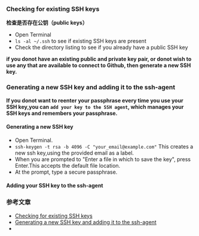 ### Checking for existing SSH keys
**检查是否存在公钥（public keys）**

- Open Terminal
- `ls -al ~/.ssh` to see if existing SSH keys are present
- Check the directory listing to see if you already have a public SSH key

**if you donot have an existing public and private key pair, or donot wish to use any that are available to connect to Github,
then generate a new SSH key.**

### Generating a new SSH key and adding it to the ssh-agent
**If you donot want to reenter your passphrase every time you use your SSH key,you can `add your key to the SSH agent`,
which manages your SSH keys and remembers your passphrase.**

#### Generating a new SSH key
- Open Terminal.
- `ssh-keygen -t rsa -b 4096 -C "your_email@example.com"` This creates a new ssh key,using the provided email as a label.
- When you are prompted to "Enter a file in which to save the key", press Enter.This accepts the default file location.
- At the prompt, type a secure passphrase.

#### Adding your SSH key to the ssh-agent
 

### 参考文章
- [Checking for existing SSH keys](https://help.github.com/en/articles/checking-for-existing-ssh-keys)
- [Generating a new SSH key and adding it to the ssh-agent](https://help.github.com/en/articles/generating-a-new-ssh-key-and-adding-it-to-the-ssh-agent)
- []()
